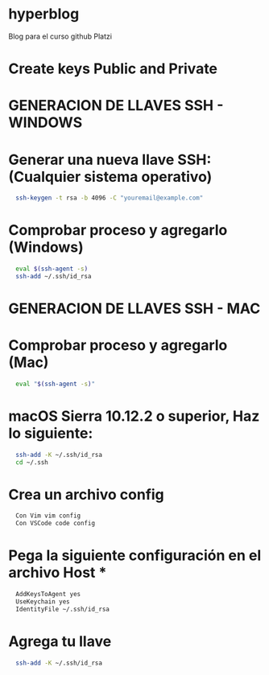 # hyperblog
Blog para el curso github Platzi

# Create keys Public and Private
# GENERACION DE LLAVES SSH  - WINDOWS
# Generar una nueva llave SSH: (Cualquier sistema operativo)

```bash
  ssh-keygen -t rsa -b 4096 -C "youremail@example.com"
```
# Comprobar proceso y agregarlo (Windows)
```bash
  eval $(ssh-agent -s)
  ssh-add ~/.ssh/id_rsa
```
# GENERACION DE LLAVES SSH  - MAC
# Comprobar proceso y agregarlo (Mac)
```bash
  eval "$(ssh-agent -s)"
```

# macOS Sierra 10.12.2 o superior, Haz lo siguiente:
```bash
  ssh-add -K ~/.ssh/id_rsa
  cd ~/.ssh
```
# Crea un archivo config
```bash
  Con Vim vim config
  Con VSCode code config
```
# Pega la siguiente configuración en el archivo Host *
```bash
  AddKeysToAgent yes
  UseKeychain yes
  IdentityFile ~/.ssh/id_rsa
```
  # Agrega tu llave
```bash
  ssh-add -K ~/.ssh/id_rsa
```
